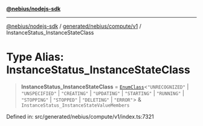 [**@nebius/nodejs-sdk**](../../../../../README.md)

---

[@nebius/nodejs-sdk](../../../../../README.md) / [generated/nebius/compute/v1](../README.md) / InstanceStatus_InstanceStateClass

# Type Alias: InstanceStatus_InstanceStateClass

> **InstanceStatus_InstanceStateClass** = [`EnumClass`](../../../../../runtime/protos/enum/type-aliases/EnumClass.md)\<`"UNRECOGNIZED"` \| `"UNSPECIFIED"` \| `"CREATING"` \| `"UPDATING"` \| `"STARTING"` \| `"RUNNING"` \| `"STOPPING"` \| `"STOPPED"` \| `"DELETING"` \| `"ERROR"`\> & `InstanceStatus_InstanceStateValueMembers`

Defined in: src/generated/nebius/compute/v1/index.ts:7321
